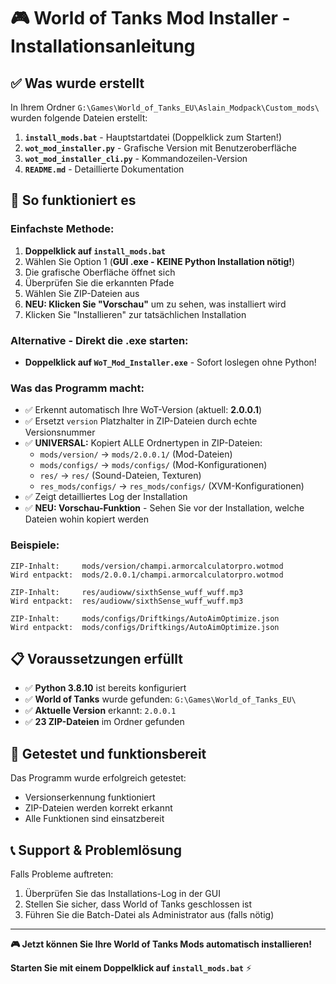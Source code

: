 # 🎮 World of Tanks Mod Installer - Installationsanleitung

## ✅ Was wurde erstellt

In Ihrem Ordner `G:\Games\World_of_Tanks_EU\Aslain_Modpack\Custom_mods\` wurden folgende Dateien erstellt:

1. **`install_mods.bat`** - Hauptstartdatei (Doppelklick zum Starten!)
2. **`wot_mod_installer.py`** - Grafische Version mit Benutzeroberfläche
3. **`wot_mod_installer_cli.py`** - Kommandozeilen-Version
4. **`README.md`** - Detaillierte Dokumentation

## 🚀 So funktioniert es

### Einfachste Methode:
1. **Doppelklick auf `install_mods.bat`**
2. Wählen Sie Option 1 (**GUI .exe - KEINE Python Installation nötig!**)
3. Die grafische Oberfläche öffnet sich
4. Überprüfen Sie die erkannten Pfade
5. Wählen Sie ZIP-Dateien aus
6. **NEU: Klicken Sie "Vorschau"** um zu sehen, was installiert wird
7. Klicken Sie "Installieren" zur tatsächlichen Installation

### Alternative - Direkt die .exe starten:
- **Doppelklick auf `WoT_Mod_Installer.exe`** - Sofort loslegen ohne Python!

### Was das Programm macht:

- ✅ Erkennt automatisch Ihre WoT-Version (aktuell: **2.0.0.1**)
- ✅ Ersetzt `version` Platzhalter in ZIP-Dateien durch echte Versionsnummer
- ✅ **UNIVERSAL:** Kopiert ALLE Ordnertypen in ZIP-Dateien:
  - `mods/version/` → `mods/2.0.0.1/` (Mod-Dateien)
  - `mods/configs/` → `mods/configs/` (Mod-Konfigurationen)
  - `res/` → `res/` (Sound-Dateien, Texturen)
  - `res_mods/configs/` → `res_mods/configs/` (XVM-Konfigurationen)
- ✅ Zeigt detailliertes Log der Installation
- ✅ **NEU: Vorschau-Funktion** - Sehen Sie vor der Installation, welche Dateien wohin kopiert werden

### Beispiele:

```text
ZIP-Inhalt:     mods/version/champi.armorcalculatorpro.wotmod
Wird entpackt:  mods/2.0.0.1/champi.armorcalculatorpro.wotmod

ZIP-Inhalt:     res/audioww/sixthSense_wuff_wuff.mp3
Wird entpackt:  res/audioww/sixthSense_wuff_wuff.mp3

ZIP-Inhalt:     mods/configs/Driftkings/AutoAimOptimize.json
Wird entpackt:  mods/configs/Driftkings/AutoAimOptimize.json
```

## 📋 Voraussetzungen erfüllt

- ✅ **Python 3.8.10** ist bereits konfiguriert
- ✅ **World of Tanks** wurde gefunden: `G:\Games\World_of_Tanks_EU\`
- ✅ **Aktuelle Version** erkannt: `2.0.0.1`
- ✅ **23 ZIP-Dateien** im Ordner gefunden

## 🎯 Getestet und funktionsbereit

Das Programm wurde erfolgreich getestet:
- Versionserkennung funktioniert
- ZIP-Dateien werden korrekt erkannt
- Alle Funktionen sind einsatzbereit

## 📞 Support & Problemlösung

Falls Probleme auftreten:
1. Überprüfen Sie das Installations-Log in der GUI
2. Stellen Sie sicher, dass World of Tanks geschlossen ist
3. Führen Sie die Batch-Datei als Administrator aus (falls nötig)

---

**🎮 Jetzt können Sie Ihre World of Tanks Mods automatisch installieren!**

**Starten Sie mit einem Doppelklick auf `install_mods.bat`** ⚡